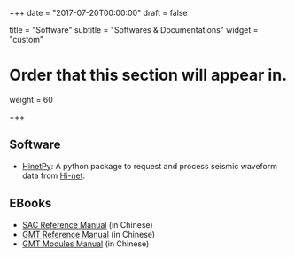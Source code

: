 +++
date = "2017-07-20T00:00:00"
draft = false

title = "Software"
subtitle = "Softwares & Documentations"
widget = "custom"

# Order that this section will appear in.
weight = 60

+++

## Software

- [HinetPy](https://seisman.github.io/HinetPy/): A python package to request and process seismic waveform data from [Hi-net](http://www.hinet.bosai.go.jp/).

## EBooks

- [SAC Reference Manual](https://seisman.github.io/SAC_Docs_zh/) (in Chinese)
- [GMT Reference Manual](http://docs.gmt-china.org/) (in Chinese)
- [GMT Modules Manual](http://modules.gmt-china.org/) (in Chinese)
